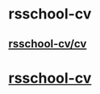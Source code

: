 # rsschool-cv
## [rsschool-cv/cv](https://deniskarev.github.io/rsschool-cv/cv "cv markdown version")

# [rsschool-cv](https://deniskarev.github.io/rsschool-cv "cv html version")
